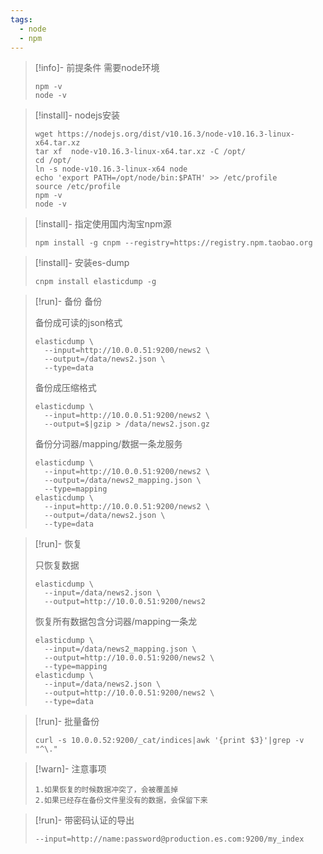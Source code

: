 ```yaml
---
tags:
  - node
  - npm
---
```


> [!info]- 前提条件
> 需要node环境
> 
> ```
> npm -v
> node -v
> ```
> 

> [!install]- nodejs安装
> 
> 
> ```
> wget https://nodejs.org/dist/v10.16.3/node-v10.16.3-linux-x64.tar.xz
> tar xf  node-v10.16.3-linux-x64.tar.xz -C /opt/
> cd /opt/
> ln -s node-v10.16.3-linux-x64 node
> echo 'export PATH=/opt/node/bin:$PATH' >> /etc/profile
> source /etc/profile
> npm -v
> node -v
> ```

> [!install]- 指定使用国内淘宝npm源
> 
> 
> ```
> npm install -g cnpm --registry=https://registry.npm.taobao.org
> ```

> [!install]- 安装es-dump
> 
> 
> ```
> cnpm install elasticdump -g
> ```

> [!run]- 备份
> 备份
> 
> 备份成可读的json格式
> 
> ```
> elasticdump \
>   --input=http://10.0.0.51:9200/news2 \
>   --output=/data/news2.json \
>   --type=data
> ```
> 
> 备份成压缩格式
> 
> ```
> elasticdump \
>   --input=http://10.0.0.51:9200/news2 \
>   --output=$|gzip > /data/news2.json.gz  
> ```
> 
> 备份分词器/mapping/数据一条龙服务
> 
> ```
> elasticdump \
>   --input=http://10.0.0.51:9200/news2 \
>   --output=/data/news2_mapping.json \
>   --type=mapping
> elasticdump \
>   --input=http://10.0.0.51:9200/news2 \
>   --output=/data/news2.json \
>   --type=data
> ```

> [!run]- 恢复
> 
> 
> 只恢复数据
> 
> ```
> elasticdump \
>   --input=/data/news2.json \
>   --output=http://10.0.0.51:9200/news2
> ```
> 
> 恢复所有数据包含分词器/mapping一条龙
> 
> ```
> elasticdump \
>   --input=/data/news2_mapping.json \
>   --output=http://10.0.0.51:9200/news2 \
>   --type=mapping
> elasticdump \
>   --input=/data/news2.json \
>   --output=http://10.0.0.51:9200/news2 \
>   --type=data
> ```
> 

> [!run]- 批量备份
> 
> 
> ```
> curl -s 10.0.0.52:9200/_cat/indices|awk '{print $3}'|grep -v "^\."
> ```

> [!warn]- 注意事项
> 
> 
> ```
> 1.如果恢复的时候数据冲突了，会被覆盖掉
> 2.如果已经存在备份文件里没有的数据，会保留下来
> ```

> [!run]- 带密码认证的导出
> 
> 
> ```
> --input=http://name:password@production.es.com:9200/my_index
> ```



